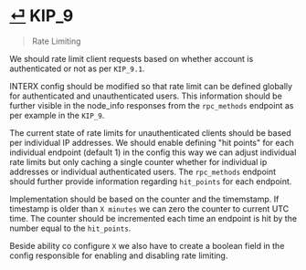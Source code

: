 # [⏎](README.md#Roadmap) KIP_9
> Rate Limiting

We should rate limit client requests based on whether account is authenticated or not as per `KIP_9.1`. 

INTERX config should be modified so that rate limit can be defined globally for authenticated and unauthenticated users. This information should be further visible in the node_info responses from the  `rpc_methods` endpoint as per example in the `KIP_9`.

The current state of rate limits for unauthenticated clients should be based per individual IP addresses. We should enable defining "hit points" for each individual endpoint (default 1) in the config this way we can adjust individual rate limits but only caching a single counter whether for individual ip addresses or individual authenticated users. The `rpc_methods` endpoint should further provide information regarding `hit_points` for each endpoint.

Implementation should be based on the counter and the timemstamp. If timestamp is older than `X minutes` we can zero the counter to current UTC time. The counter should be incremented each time an endpoint is hit by the number equal to the `hit_points`.

Beside ability co configure `X` we also have to create a boolean field in the config responsible for enabling and disabling rate limiting. 